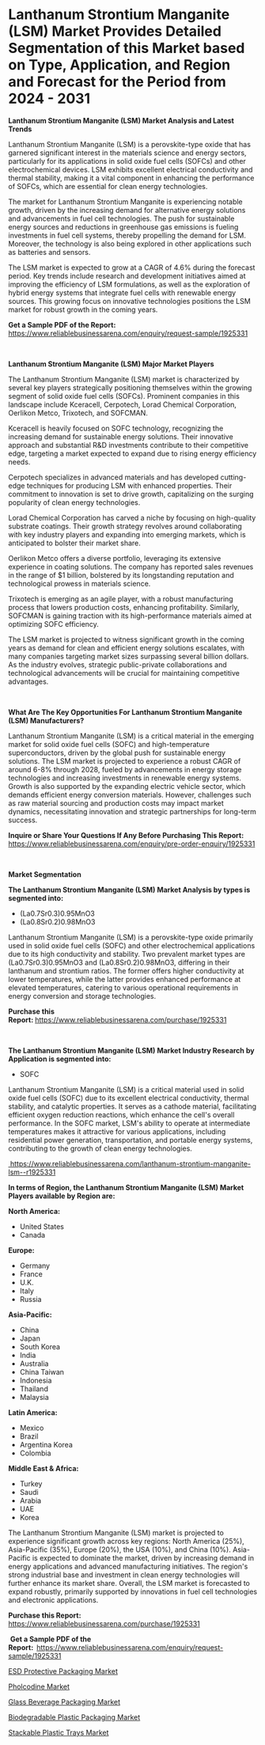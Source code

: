 <p><h1>Lanthanum Strontium Manganite (LSM) Market Provides Detailed Segmentation of this Market based on Type, Application, and Region and Forecast for the Period from 2024 - 2031</h1></p><p><strong>Lanthanum Strontium Manganite (LSM) Market Analysis and Latest Trends</strong></p>
<p><p>Lanthanum Strontium Manganite (LSM) is a perovskite-type oxide that has garnered significant interest in the materials science and energy sectors, particularly for its applications in solid oxide fuel cells (SOFCs) and other electrochemical devices. LSM exhibits excellent electrical conductivity and thermal stability, making it a vital component in enhancing the performance of SOFCs, which are essential for clean energy technologies.</p><p>The market for Lanthanum Strontium Manganite is experiencing notable growth, driven by the increasing demand for alternative energy solutions and advancements in fuel cell technologies. The push for sustainable energy sources and reductions in greenhouse gas emissions is fueling investments in fuel cell systems, thereby propelling the demand for LSM. Moreover, the technology is also being explored in other applications such as batteries and sensors.</p><p>The LSM market is expected to grow at a CAGR of 4.6% during the forecast period. Key trends include research and development initiatives aimed at improving the efficiency of LSM formulations, as well as the exploration of hybrid energy systems that integrate fuel cells with renewable energy sources. This growing focus on innovative technologies positions the LSM market for robust growth in the coming years.</p></p>
<p><strong>Get a Sample PDF of the Report:&nbsp;</strong> <a href="https://www.reliablebusinessarena.com/enquiry/request-sample/1925331?utm_campaign=1556&utm_medium=2&utm_source=Github&utm_content=ia&utm_term=24102024&utm_id=lanthanum-strontium-manganite-lsm">https://www.reliablebusinessarena.com/enquiry/request-sample/1925331</a></p>
<p>&nbsp;</p>
<p><strong>Lanthanum Strontium Manganite (LSM) Major Market Players</strong></p>
<p><p>The Lanthanum Strontium Manganite (LSM) market is characterized by several key players strategically positioning themselves within the growing segment of solid oxide fuel cells (SOFCs). Prominent companies in this landscape include Kceracell, Cerpotech, Lorad Chemical Corporation, Oerlikon Metco, Trixotech, and SOFCMAN. </p><p>Kceracell is heavily focused on SOFC technology, recognizing the increasing demand for sustainable energy solutions. Their innovative approach and substantial R&D investments contribute to their competitive edge, targeting a market expected to expand due to rising energy efficiency needs.</p><p>Cerpotech specializes in advanced materials and has developed cutting-edge techniques for producing LSM with enhanced properties. Their commitment to innovation is set to drive growth, capitalizing on the surging popularity of clean energy technologies.</p><p>Lorad Chemical Corporation has carved a niche by focusing on high-quality substrate coatings. Their growth strategy revolves around collaborating with key industry players and expanding into emerging markets, which is anticipated to bolster their market share.</p><p>Oerlikon Metco offers a diverse portfolio, leveraging its extensive experience in coating solutions. The company has reported sales revenues in the range of $1 billion, bolstered by its longstanding reputation and technological prowess in materials science. </p><p>Trixotech is emerging as an agile player, with a robust manufacturing process that lowers production costs, enhancing profitability. Similarly, SOFCMAN is gaining traction with its high-performance materials aimed at optimizing SOFC efficiency.</p><p>The LSM market is projected to witness significant growth in the coming years as demand for clean and efficient energy solutions escalates, with many companies targeting market sizes surpassing several billion dollars. As the industry evolves, strategic public-private collaborations and technological advancements will be crucial for maintaining competitive advantages.</p></p>
<p>&nbsp;</p>
<p><strong>What Are The Key Opportunities For Lanthanum Strontium Manganite (LSM) Manufacturers?</strong></p>
<p><p>Lanthanum Strontium Manganite (LSM) is a critical material in the emerging market for solid oxide fuel cells (SOFC) and high-temperature superconductors, driven by the global push for sustainable energy solutions. The LSM market is projected to experience a robust CAGR of around 6-8% through 2028, fueled by advancements in energy storage technologies and increasing investments in renewable energy systems. Growth is also supported by the expanding electric vehicle sector, which demands efficient energy conversion materials. However, challenges such as raw material sourcing and production costs may impact market dynamics, necessitating innovation and strategic partnerships for long-term success.</p></p>
<p><strong>Inquire or Share Your Questions If Any Before Purchasing This Report:</strong> <a href="https://www.reliablebusinessarena.com/enquiry/pre-order-enquiry/1925331?utm_campaign=1556&utm_medium=2&utm_source=Github&utm_content=ia&utm_term=24102024&utm_id=lanthanum-strontium-manganite-lsm">https://www.reliablebusinessarena.com/enquiry/pre-order-enquiry/1925331</a></p>
<p>&nbsp;</p>
<p><strong>Market Segmentation</strong></p>
<p><strong>The Lanthanum Strontium Manganite (LSM) Market Analysis by types is segmented into:</strong></p>
<p><ul><li>(La0.7Sr0.3)0.95MnO3</li><li>(La0.8Sr0.2)0.98MnO3</li></ul></p>
<p><p>Lanthanum Strontium Manganite (LSM) is a perovskite-type oxide primarily used in solid oxide fuel cells (SOFC) and other electrochemical applications due to its high conductivity and stability. Two prevalent market types are (La0.7Sr0.3)0.95MnO3 and (La0.8Sr0.2)0.98MnO3, differing in their lanthanum and strontium ratios. The former offers higher conductivity at lower temperatures, while the latter provides enhanced performance at elevated temperatures, catering to various operational requirements in energy conversion and storage technologies.</p></p>
<p><strong>Purchase this Report:&nbsp;</strong><a href="https://www.reliablebusinessarena.com/purchase/1925331?utm_campaign=1556&utm_medium=2&utm_source=Github&utm_content=ia&utm_term=24102024&utm_id=lanthanum-strontium-manganite-lsm">https://www.reliablebusinessarena.com/purchase/1925331</a></p>
<p>&nbsp;</p>
<p><strong>The Lanthanum Strontium Manganite (LSM) Market Industry Research by Application is segmented into:</strong></p>
<p><ul><li>SOFC</li></ul></p>
<p><p>Lanthanum Strontium Manganite (LSM) is a critical material used in solid oxide fuel cells (SOFC) due to its excellent electrical conductivity, thermal stability, and catalytic properties. It serves as a cathode material, facilitating efficient oxygen reduction reactions, which enhance the cell's overall performance. In the SOFC market, LSM's ability to operate at intermediate temperatures makes it attractive for various applications, including residential power generation, transportation, and portable energy systems, contributing to the growth of clean energy technologies.</p></p>
<p><a href="https://www.reliablebusinessarena.com/lanthanum-strontium-manganite-lsm--r1925331?utm_campaign=1556&utm_medium=2&utm_source=Github&utm_content=ia&utm_term=24102024&utm_id=lanthanum-strontium-manganite-lsm">&nbsp;https://www.reliablebusinessarena.com/lanthanum-strontium-manganite-lsm--r1925331</a></p>
<p><strong>In terms of Region, the Lanthanum Strontium Manganite (LSM) Market Players available by Region are:</strong></p>
<p>
    <p> <strong> North America: </strong>
        <ul>
            <li>United States</li>
            <li>Canada</li>
        </ul>
        </p> 
    <p> <strong> Europe: </strong>
        <ul>
            <li>Germany</li>
            <li>France</li>
            <li>U.K.</li>
            <li>Italy</li>
            <li>Russia</li>
        </ul>
        </p> 
    <p> <strong> Asia-Pacific: </strong>
        <ul>
            <li>China</li>
            <li>Japan</li>
            <li>South Korea</li>
            <li>India</li>
            <li>Australia</li>
            <li>China Taiwan</li>
            <li>Indonesia</li>
            <li>Thailand</li>
            <li>Malaysia</li>
        </ul>
        </p> 
    <p> <strong> Latin America: </strong>
        <ul>
            <li>Mexico</li>
            <li>Brazil</li>
            <li>Argentina Korea</li>
            <li>Colombia</li>
        </ul>
        </p> 
    <p> <strong> Middle East & Africa: </strong>
        <ul>
            <li>Turkey</li>
            <li>Saudi</li>
            <li>Arabia</li>
            <li>UAE</li>
            <li>Korea</li>
        </ul>
    </p>
    </p>
<p><p>The Lanthanum Strontium Manganite (LSM) market is projected to experience significant growth across key regions: North America (25%), Asia-Pacific (35%), Europe (20%), the USA (10%), and China (10%). Asia-Pacific is expected to dominate the market, driven by increasing demand in energy applications and advanced manufacturing initiatives. The region's strong industrial base and investment in clean energy technologies will further enhance its market share. Overall, the LSM market is forecasted to expand robustly, primarily supported by innovations in fuel cell technologies and electronic applications.</p></p>
<p><strong>Purchase this Report: </strong><a href="https://www.reliablebusinessarena.com/purchase/1925331?utm_campaign=1556&utm_medium=2&utm_source=Github&utm_content=ia&utm_term=24102024&utm_id=lanthanum-strontium-manganite-lsm">https://www.reliablebusinessarena.com/purchase/1925331</a></p>
<p>&nbsp;<strong>Get a Sample PDF of the Report:&nbsp;&nbsp;</strong><a href="https://www.reliablebusinessarena.com/enquiry/request-sample/1925331?utm_campaign=1556&utm_medium=2&utm_source=Github&utm_content=ia&utm_term=24102024&utm_id=lanthanum-strontium-manganite-lsm">https://www.reliablebusinessarena.com/enquiry/request-sample/1925331</a></p>
<p><strong></strong></p>
<p><p><a href="https://www.linkedin.com/pulse/esd-protective-packaging-market-outlook-complete-industry-6ykvf?utm_campaign=1556&utm_medium=2&utm_source=Github&utm_content=ia&utm_term=24102024&utm_id=lanthanum-strontium-manganite-lsm">ESD Protective Packaging Market</a></p><p><a href="https://www.linkedin.com/pulse/pholcodine-market-global-share-ranking-overall-sales-ixsre?utm_campaign=1556&utm_medium=2&utm_source=Github&utm_content=ia&utm_term=24102024&utm_id=lanthanum-strontium-manganite-lsm">Pholcodine Market</a></p><p><a href="https://www.linkedin.com/pulse/charting-future-comprehensive-analysis-global-glass-beverage-i7psf?utm_campaign=1556&utm_medium=2&utm_source=Github&utm_content=ia&utm_term=24102024&utm_id=lanthanum-strontium-manganite-lsm">Glass Beverage Packaging Market</a></p><p><a href="https://www.linkedin.com/pulse/insights-biodegradable-plastic-packaging-market-players-size-hfc5f?utm_campaign=1556&utm_medium=2&utm_source=Github&utm_content=ia&utm_term=24102024&utm_id=lanthanum-strontium-manganite-lsm">Biodegradable Plastic Packaging Market</a></p><p><a href="https://www.linkedin.com/pulse/stackable-plastic-trays-spectrum-usage-patterns-sector-evolution-mtvcf?utm_campaign=1556&utm_medium=2&utm_source=Github&utm_content=ia&utm_term=24102024&utm_id=lanthanum-strontium-manganite-lsm">Stackable Plastic Trays Market</a></p></p>